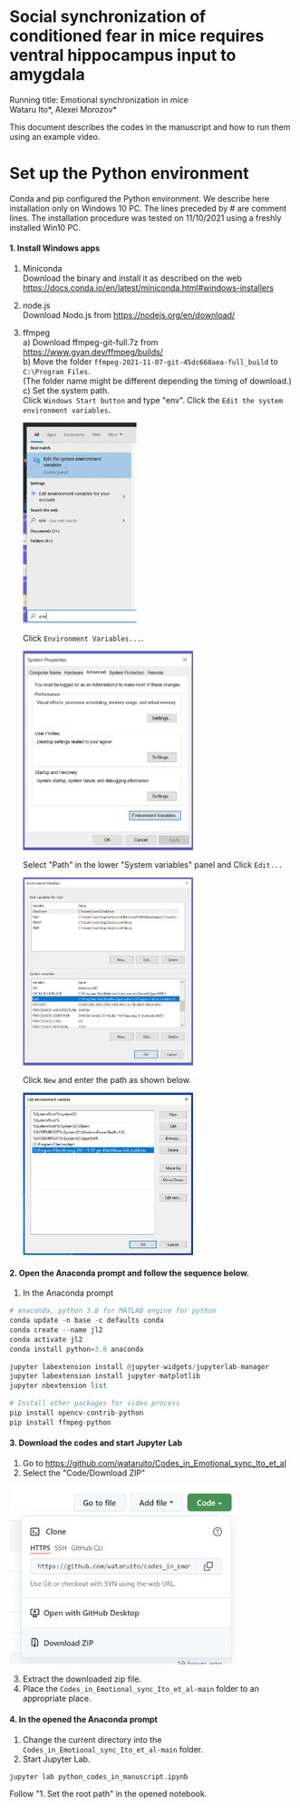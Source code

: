 # Social synchronization of conditioned fear in mice requires ventral hippocampus input to amygdala
Running title: Emotional synchronization in mice<BR>
Wataru Ito*, Alexei Morozov*

This document describes the codes in the manuscript and how to run them using an example video.
    
# Set up the Python environment
Conda and pip configured the Python environment. We describe here installation only on Windows 10 PC. The lines preceded by # are comment lines. The installation procedure was tested on 11/10/2021 using a freshly installed Win10 PC.

#### 1. Install Windows apps
1. Miniconda<BR>
Download the binary and install it as described on the web<BR>
https://docs.conda.io/en/latest/miniconda.html#windows-installers
2. node.js<BR>
Download Nodo.js from https://nodejs.org/en/download/
3. ffmpeg<BR>
    a) Download ffmpeg-git-full.7z from https://www.gyan.dev/ffmpeg/builds/<BR>
    b) Move the folder `ffmpeg-2021-11-07-git-45dc668aea-full_build` to `C:\Program Files`.<BR>
    (The folder name might be different depending the timing of download.)<BR>
    c) Set the system path.<BR>
    Click `Windows Start button` and type "env". Click the `Edit the system environment variables`.<BR>
    
    <img src="img/Screenshot 2021-11-10 170410.png" width=200px><BR>
    
    Click `Environment Variables...`.<BR>
    
    <img src="img/Screenshot 2021-11-10 170711.png" width=300px><BR>
    
    Select "Path" in the lower "System variables" panel and Click `Edit...`<BR>

    <img src="img/Screenshot 2021-11-10 171038.png" width=300px><BR>
    
    Click `New` and enter the path as shown below.<BR>
    
    <img src="img/Screenshot 2021-11-10 141544.png" width=300px><BR>   
    
#### 2. Open the Anaconda prompt and follow the sequence below.
1. In the Anaconda prompt

```python
# anaconda, python 3.8 for MATLAB engine for python
conda update -n base -c defaults conda
conda create --name jl2
conda activate jl2
conda install python=3.8 anaconda
```

```python
jupyter labextension install @jupyter-widgets/jupyterlab-manager
jupyter labextension install jupyter-matplotlib
jupyter nbextension list
```

```python 
# Install other packages for video process
pip install opencv-contrib-python
pip install ffmpeg-python
```

#### 3. Download the codes and start Jupyter Lab
1. Go to https://github.com/wataruito/Codes_in_Emotional_sync_Ito_et_al
2. Select the "Code/Download ZIP"<BR>
    
<img src="img/Screenshot 2021-11-10 145736.png" width=400px><BR>
    
3. Extract the downloaded zip file.
4. Place the `Codes_in_Emotional_sync_Ito_et_al-main` folder to an appropriate place.


#### 4. In the opened the Anaconda prompt   
1. Change the current directory into the `Codes_in_Emotional_sync_Ito_et_al-main` folder.
2. Start Jupyter Lab.
    
```python
jupyter lab python_codes_in_manuscript.ipynb
```
    
Follow "1. Set the root path" in the opened notebook.
    
